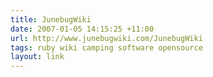 ```yaml
---
title: JunebugWiki
date: 2007-01-05 14:15:25 +11:00
url: http://www.junebugwiki.com/JunebugWiki
tags: ruby wiki camping software opensource
layout: link
---
```

